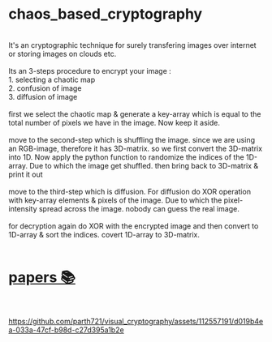 # chaos_based_cryptography
<br>
It's an cryptographic technique for surely transfering images over internet or storing images on clouds etc.
<br>
<br>
Its an 3-steps procedure to encrypt your image :<br>
1. selecting a chaotic map <br>
2. confusion of image <br>
3. diffusion of image <br>
<br>
first we select the chaotic map & generate a key-array which is equal to the total number of pixels we have in the image. Now keep it aside.
<br><br>
move to the second-step which is shuffling the image. since we are using an RGB-image, therefore it has 3D-matrix. so we first convert the 3D-matrix into 1D. Now apply the python function to randomize the indices of the 1D-array. Due to which the image get shuffled. then bring back to 3D-matrix & print it out
<br><br>
move to the third-step which is diffusion. For diffusion do XOR operation with key-array elements & pixels of the image. Due to which the pixel-intensity spread across the image. nobody can guess the real image.
<br><br>
for decryption again do XOR with the encrypted image and then convert to 1D-array & sort the indices. covert 1D-array to 3D-matrix.
<br>
<br>


# [papers 📚](https://github.com/parth721/visual_cryptography/files/11708192/chaos_based_encryption.pdf)
<br>


https://github.com/parth721/visual_cryptography/assets/112557191/d019b4ea-033a-47cf-b98d-c27d395a1b2e

